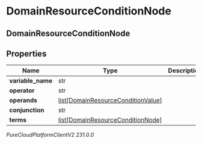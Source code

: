 # DomainResourceConditionNode

## DomainResourceConditionNode

## Properties

|Name | Type | Description | Notes|
|------------ | ------------- | ------------- | -------------|
| **variable_name** | str |  | [optional] |
| **operator** | str |  | [optional] |
| **operands** | [list[DomainResourceConditionValue]](DomainResourceConditionValue) |  | [optional] |
| **conjunction** | str |  | [optional] |
| **terms** | [list[DomainResourceConditionNode]](DomainResourceConditionNode) |  | [optional] |



_PureCloudPlatformClientV2 231.0.0_
